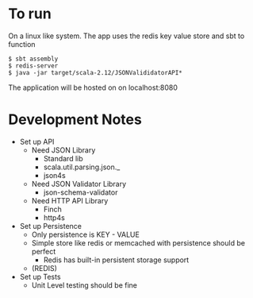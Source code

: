 # To run

On a linux like system. The app uses the redis key value store and sbt to function

```
$ sbt assembly
$ redis-server
$ java -jar target/scala-2.12/JSONValididatorAPI*
```

The application will be hosted on on localhost:8080

# Development Notes

* Set up API
    * Need JSON Library
        * Standard lib
        * scala.util.parsing.json._
        * json4s
    * Need JSON Validator Library
        * json-schema-validator
    * Need HTTP API Library
        * Finch
        * http4s
* Set up Persistence
    * Only persistence is KEY - VALUE
    * Simple store like redis or memcached with persistence should be perfect
        * Redis has built-in persistent storage support
    * (REDIS)
* Set up Tests
    * Unit Level testing should be fine

